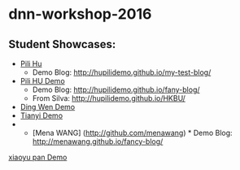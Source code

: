 # dnn-workshop-2016

## Student Showcases:

   * [Pili Hu](https://github.com/hupilidemo)
      * Demo Blog: http://hupilidemo.github.io/my-test-blog/
   * [Pili HU Demo](https://github.com/hupilidemo)
      * Demo Blog: http://hupilidemo.github.io/fany-blog/
      * From Silva: http://hupilidemo.github.io/HKBU/
   * [Ding Wen Demo](http://mozziegoround.github.io/mainpage/)
   * [Tianyi Demo](http://chaotianyi.github.io/initiumlab.com/)
   *    * [Mena WANG] (http://github.com/menawang)
      * Demo Blog: http://menawang.github.io/fancy-blog/


 [xiaoyu pan Demo](https://panda9339.github.io/panda/)
